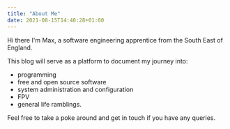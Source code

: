 ```yaml
---
title: "About Me"
date: 2021-08-15T14:40:28+01:00
---
```

Hi there I'm Max, a software engineering apprentice from the South East of England.

This blog will serve as a platform to document my journey into:

* programming
* free and open source software
* system administration and configuration
* FPV
* general life ramblings.

Feel free to take a poke around and get in touch if you have any queries.
